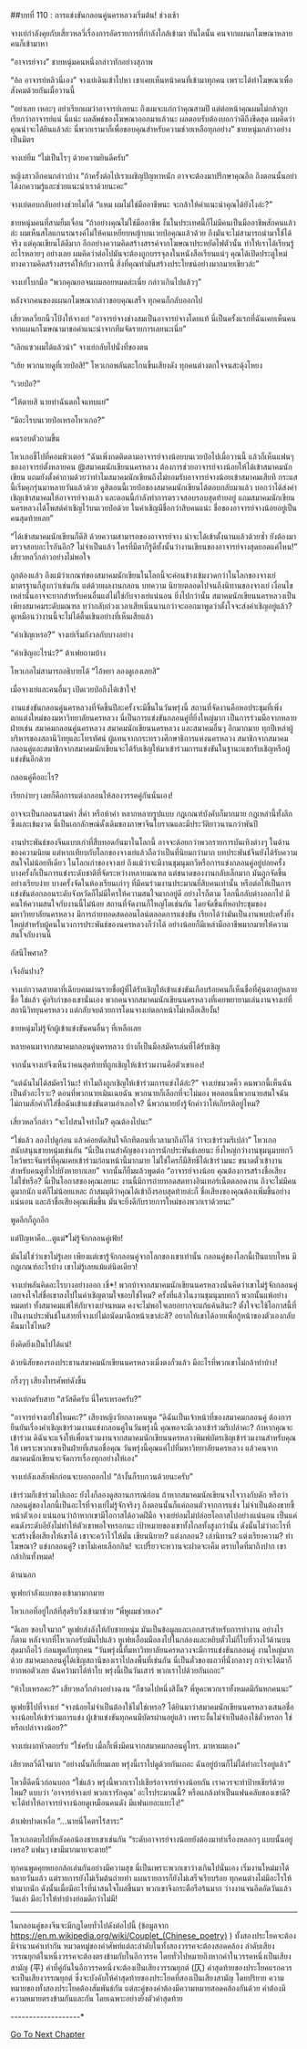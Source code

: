 ##บทที่ 110 : การแข่งขันกลอนคู่นครหลวงเริ่มต้น!
ช่วงเช้า

จางเย่กำลังคุยกับเสี่ยวหลวี่เรื่องการอัดรายการที่กำลังใกล้เข้ามา ทันใดนั้น คนจากแผนกโฆษณาหลายคนก็เข้ามาหา

“อาจารย์จาง” ชายหนุ่มคนหนึ่งกล่าวทักอย่างสุภาพ

“อ้อ อาจารย์หลิวนี่เอง” จางเย่เดินเข้าไปหา เขาเคยเห็นหน้าคนที่เข้ามาทุกคน เพราะได้ทำโฆษณาเพื่อสังคมด้วยกันเมื่อวานนี้

“อย่าเลย เหอะๆ อย่าเรียกผมว่าอาจารย์เลยนะ ถึงผมจะแก่กว่าคุณสามปี แต่ต่อหน้าคุณผมไม่กล้าถูกเรียกว่าอาจารย์แน่ นี่แน่ะ ผลลัพธ์ของโฆษณาออกมาแล้วนะ ผลตอบรับต้องบอกว่าดีถึงขีดสุด ผมคิดว่าคุณน่าจะได้ยินแล้วล่ะ นี่พวกเรามาก็เพื่อขอบคุณสำหรับความช่วยเหลือทุกอย่าง” ชายหนุ่มกล่าวอย่างเป็นมิตร

จางเย่ยิ้ม “ไม่เป็นไรๆ ด้วยความยินดีครับ”

หญิงสาวอีกคนกล่าวบ้าง “ถ้าครั้งต่อไปเราเผชิญปัญหาหนัก อาจจะต้องมาปรึกษาคุณอีก ถึงตอนนั้นอย่าได้งกความรู้และช่วยแนะนำเราด้วยนะคะ” 

จางเย่ตอบกลับอย่างช่วยไม่ได้ “แหม ผมไม่ใช่มืออาชีพนะ จะกล้าให้คำแนะนำคุณได้ยังไงล่ะ?”

ชายหนุ่มคนที่สามยิ้มเจื่อน “ถ้าอย่างคุณไม่ใช่มืออาชีพ งั้นในประเทศนี้ก็ไม่มีคนเป็นมืออาชีพสักคนแล้วล่ะ ผมเห็นสโลแกนรณรงค์ไม่ให้คนเหยียบหญ้าบนเวยป๋อคุณแล้วด้วย ถึงมันจะไม่สามารถนำมาใช้ได้จริง แต่คุณเขียนได้ดีมาก อีกอย่างความคิดสร้างสรรค์จากโฆษณาประหยัดไฟตัวนั้น ทำให้เราได้เรียนรู้อะไรหลายๆ อย่างเลย ผมคิดว่าต่อไปมันจะต้องถูกบรรจุลงในหนังสือเรียนแน่ๆ คุณได้เปิดประตูใหม่ทางความคิดสร้างสรรค์ให้กับวงการนี้ สิ่งที่คุณทำมันสร้างประโยชน์อย่างมากมายเชียวล่ะ”

จางเย่โบกมือ “พวกคุณยอจนผมลอยหมดล่ะเนี่ย กล่าวเกินไปแล้วๆ”

หลังจากคนของแผนกโฆษณากล่าวขอบคุณเสร็จ ทุกคนก็กลับออกไป

เสี่ยวหลวี่ยกนิ้วโป้งให้จางเย่ “อาจารย์จางช่างสมเป็นอาจารย์จางโดยแท้ นี่เป็นครั้งแรกที่ฉันเคยเห็นคนจากแผนกโฆษณามาขอคำแนะนำจากทีมจัดรายการเลยนะเนี่ย”

“เลิกแซวผมได้แล้วน่า” จางเย่กลับไปนั่งที่ของตน

“เฮ้ย พวกนายดูที่เวยป๋อสิ!” โหวเกอพลันตะโกนขึ้นเสียงดัง ทุกคนต่างตกใจจนสะดุ้งโหยง 

“เวยป๋อ?”

“ให้ตายสิ นายทำฉันตกใจแทบแย่”

“มีอะไรบนเวยป๋อเหรอโหวเกอ?”

คนรอบตัวถามขึ้น

โหวเกอชี้ไปที่คอมพิวเตอร์ “ฉันเพิ่งกดติดตามอาจารย์จางน้อยบนเวยป๋อไปเมื่อวานนี้ แล้วก็เห็นแฟนๆ ของอาจารย์ตั้งหลายคน @สมาคมนักเขียนนครหลวง ต้องการช่วยอาจารย์จางน้อยให้ได้เข้าสมาคมนักเขียน แถมยังตั้งคำถามด้วยว่าทำไมสมาคมนักเขียนถึงไม่ยอมรับอาจารย์จางน้อยเข้าสมาคมเสียที กระแสนี้เริ่มคุกรุ่นมาหลายวันแล้วด้วย ดูสิตอนนี้เวยป๋อของสมาคมนักเขียนได้ตอบกลับมาแล้ว บอกว่าได้ส่งคำเชิญเข้าสมาคมให้อาจารย์จางแล้ว และตอนนี้กำลังทำการตรวจสอบรอบสุดท้ายอยู่ แถมสมาคมนักเขียนนครหลวงได้โพสต์คำเชิญไว้บนเวยป๋อด้วย ในคำเชิญมีชื่อกว่าสิบคนแน่ะ ชื่อของอาจารย์จางน้อยอยู่เป็นคนสุดท้ายเลย”

“ได้เข้าสมาคมนักเขียนก็ดีสิ ด้วยความสามารถของอาจารย์จาง น่าจะได้เข้าตั้งนานแล้วด้วยซ้ำ ยังต้องมาตรวจสอบอะไรกันอีก? ไม่จำเป็นแล้ว ใครที่มีตาก็รู้ดีทั้งนั้นว่างานเขียนของอาจารย์จางสุดยอดแค่ไหน!” เสี่ยวหลวี่กล่าวอย่างไม่พอใจ 

ถูกต้องแล้ว ถึงแม้ว่าเกณฑ์ของสมาคมนักเขียนในโลกนี้จะค่อนข้างเข้มงวดกว่าในโลกของจางเย่ มาตรฐานก็สูงกว่าเช่นกัน แต่ด้วยผลงานกลอน บทความ นิยายตลอดไปจนถึงนิทานของจางเย่ เงื่อนไขเหล่านั้นอาจจะยากสำหรับคนอื่นแต่ไม่ใช่กับจางเย่แน่นอน ยิ่งไปกว่านั้น สมาคมนักเขียนนครหลวงเป็นเพียงสมาคมระดับมณฑล ทว่ากลับถ่วงเวลาเสียเนิ่นนานกว่าจะออกมาพูดว่าตั้งใจจะส่งคำเชิญอยู่แล้ว? ดูเหมือนว่างานนี้จะไม่ได้ตื้นเขินอย่างที่เห็นเสียแล้ว

“คำเชิญเหรอ?” จางเย่เริ่มกังวลกับบางอย่าง

“คำเชิญอะไรน่ะ?” ต้าเฟยถามบ้าง

โหวเกอไม่สามารถอธิบายได้ “ไอ้หยา ลองดูเองเลยสิ”

เมื่อจางเย่และคนอื่นๆ เปิดเวยป๋อถึงได้เข้าใจ!

งานแข่งขันกลอนคู่นครหลวงที่จัดขึ้นปีละครั้งจะมีขึ้นในวันพรุ่งนี้ สถานที่จัดงานคือหอประชุมที่เพิ่งตกแต่งใหม่ของมหาวิทยาลัยนครหลวง นี่เป็นการแข่งขันกลอนคู่ที่ยิ่งใหญ่มาก เป็นการร่วมมือจากหลายฝ่ายเช่น สมาคมกลอนคู่นครหลวง สมาคมนักเขียนนครหลวง และสมาคมอื่นๆ อีกมากมาย ทุกปีเหล่าผู้บริหารของสถานีวิทยุและโทรทัศน์ ผู้แทนจากกระทรวงศึกษาธิการแห่งนครหลวง สมาชิกจากสมาคมกลอนคู่และสมาชิกจากสมาคมนักเขียนจะได้รับเชิญให้มาเข้าร่วมการแข่งขันในฐานะแขกรับเชิญหรือผู้แข่งขันอีกด้วย

กลอนคู่คืออะไร?

เรียกง่ายๆ เลยก็คือการแต่งกลอนให้สองวรรคคู่กันนั่นเอง! 

อาจจะเป็นกลอนสามคำ สี่คำ หรือห้าคำ หลากหลายรูปแบบ กฎเกณฑ์บังคับก็มากมาย กฎเหล่านี้ทั้งลึกซึ้งและเข้มงวด นี่เป็นเอกลักษณ์ดั้งเดิมของภาษาจีนโบราณและมีประวัติยาวนานกว่าพันปี

งานประพันธ์ของจีนแบบเก่าที่สืบทอดกันมาในโลกนี้ อาจจะด้อยกว่าพวกรายการบันเทิงต่างๆ ในด้านของความนิยม แต่หากเทียบกับโลกของจางเย่แล้วถือว่าเป็นที่นิยมกว่ามาก บทประพันธ์จีนยังได้รับความสนใจไม่น้อยทีเดียว ในโลกเก่าของจางเย่ ถึงแม้ว่าจะมีงานชุมนุมกวีหรือการแข่งกลอนคู่อยู่บ่อยครั้ง บางครั้งก็เป็นการแข่งระดับชาติที่จัดระหว่างหลายมณฑล แต่ขนาดของงานกลับเล็กมาก มันถูกจัดขึ้นอย่างเรียบง่าย บางครั้งจัดในห้องเรียนเก่าๆ ที่มีคนร่วมงานประมาณยี่สิบคนเท่านั้น หรือต่อให้เป็นการแข่งขันต่อกลอนระดับจังหวัดก็ไม่มีใครให้ความสนใจมากอยู่ดี อย่างไรก็ตาม โลกนี้กลับต่างออกไป มีคนให้ความสนใจกับงานนี้ไม่น้อย สถานที่จัดงานก็ใหญ่โตเช่นกัน โดยจัดขึ้นที่หอประชุมของมหาวิทยาลัยนครหลวง มีการถ่ายทอดสดออนไลน์ตลอดการแข่งขัน เรียกได้ว่ามันเป็นงานพบปะครั้งยิ่งใหญ่สำหรับผู้คนในวงการประพันธ์ของนครหลวงก็ว่าได้ อย่างน้อยก็มีเหล่ามืออาชีพมากมายให้ความสนใจกับงานนี้

อัสนีไพศาล?

เจิ้งอันปาง?

จางเย่กวาดสายตาที่เฉียบคมผ่านรายชื่อผู้ที่ได้รับเชิญให้เข้าแข่งขันเกือบร้อยคนก็เห็นชื่อที่คุ้นตาอยู่หลายชื่อ ใช่แล้ว คู่อริเก่าของเขานั่นเอง พวกคนจากสมาคมนักเขียนนครหลวงที่เคยพยายามเล่นงานจางเย่ที่สถานีวิทยุนครหลวง แต่กลับจบด้วยการโดนจางเย่ตอกหน้าไม่เหลือเสียงั้น!

ชายหนุ่มไม่รู้จักผู้เข้าแข่งขันคนอื่นๆ ที่เหลือเลย

หลายคนมาจากสมาคมกลอนคู่นครหลวง บ้างก็เป็นมือสมัครเล่นที่ได้รับเชิญ

จากนั้นจางเย่จึงเห็นว่าคนสุดท้ายที่ถูกเชิญให้เข้าร่วมงานคือตัวเขาเอง!

“แต่ฉันไม่ได้สมัครไว้นะ! ทำไมถึงถูกเชิญให้เข้าร่วมการแข่งได้ล่ะ?” จางเย่ขมวดคิ้ว คนพวกนี้เห็นฉันเป็นตัวอะไรวะ? ตอนที่พวกนายเมินเฉยฉัน พวกนายก็เลือกที่จะไม่มอง พอตอนนี้พวกนายสนใจฉัน ไม่ถามสักคำก็ใส่ชื่อฉันเข้าแข่งขันตามอำเภอใจ? นี่พวกนายยังรู้จักคำว่าให้เกียรติอยู่ไหม?

เสี่ยวหลวี่กล่าว “จะไปสนใจทำไม? คุณต้องไปนะ”

“ใช่แล้ว ลองไปดูก่อน แล้วค่อยตัดสินใจอีกทีตอนที่เวลามาถึงก็ได้ ว่าจะเข้าร่วมรึเปล่า” โหวเกอสนับสนุนชายหนุ่มเช่นกัน “นี่เป็นงานสำคัญของวงการนักประพันธ์เลยนะ ยิ่งใหญ่กว่างานชุมนุมบทกวีไหว้พระจันทร์ที่คุณเคยเข้าร่วมก่อนหน้านี้มากมาย ไม่ใช่ใครก็มีสิทธิ์ได้เข้าร่วมนะ ขนาดตั๋วเข้างานสำหรับคนดูทั่วไปยังหายากเลย” จากนั้นก็ยิ้มแล้วพูดต่อ “อาจารย์จางน้อย คุณต้องการสร้างชื่อเสียงไม่ใช่หรือ? นี่เป็นโอกาสของคุณเลยนะ งานนี้มีการถ่ายทอดสดทางอินเทอร์เน็ตตลอดงาน ถึงจะไม่มีคนดูมากนัก แต่ก็ไม่น้อยแหละ ถ้าสมมุติว่าคุณได้เข้าถึงรอบสุดท้ายล่ะก็ ชื่อเสียงของคุณต้องเพิ่มขึ้นอย่างแน่นอน และถ้าชื่อเสียงคุณเพิ่มขึ้น มันจะยิ่งดีกับรายการใหม่ของพวกเราด้วยนะ” 

พูดอีกก็ถูกอีก

แต่ปัญหาคือ...ตูแม่*ไม่รู้จักกลอนคู่เฟ้ย!

มันไม่ใช่ว่าเขาไม่รู้เลย เพียงแต่เขารู้จักกลอนคู่จากโลกของเขาเท่านั้น กลอนคู่ของโลกนี้เป็นแบบไหน มีกฎเกณฑ์อะไรบ้าง เขาไม่รู้เลยแม้แต่นิดเดียว!

จางเย่พลันคิดอะไรบางอย่างออก เชี่*! พวกบ้าจากสมาคมนักเขียนนครหลวงนั่นคิดว่าเขาไม่รู้จักกลอนคู่ เลยจงใจใส่ชื่อเขาลงไปในคำเชิญตามใจชอบใช่ไหม? ครั้งที่แล้วในงานชุมนุมบทกวี พวกนั้นแพ้อย่างหมดท่า ทั้งสมาคมแพ้ให้กับจางเย่จนหมด คงจะไม่พอใจเลยอยากจะแก้แค้นสินะ? ตั้งใจจะใช้โอกาสนี้ที่เป็นงานประพันธ์ในสายที่จางเย่ไม่ถนัดมาฉีกหน้าเขาล่ะสิ? อยากให้เขาได้อายเพื่อกู้หน้าของตัวเองกลับคืนมาใช่ไหม?

ยิ่งคิดยิ่งเป็นไปได้แน่!

ด้วยนิสัยของรองประธานสมาคมนักเขียนนครหลวงเมิ่งตงกั๋วแล้ว มีอะไรที่พวกเขาไม่กล้าทำบ้าง!

กริ๊งๆๆ เสียงโทรศัพท์ดังขึ้น

จางเย่กดรับสาย “สวัสดีครับ นี่ใครเหรอครับ?”

“อาจารย์จางเย่ใช่ไหมคะ?” เสียงหญิงวัยกลางคนพูด “ดิฉันเป็นเจ้าหน้าที่ของสมาคมกลอนคู่ ต้องการยืนยันเรื่องคำเชิญเข้าร่วมงานแข่งกลอนคู่ในวันพรุ่งนี้ คุณพอจะมีเวลาเข้าร่วมรึเปล่าคะ? ถ้าหากคุณจะเข้าร่วม ดิฉันจะแจ้งให้เพื่อนร่วมงานจากสมาคมนักเขียนนครหลวงพิมพ์บัตรเชิญเข้าร่วมงานสำหรับคุณให้ เพราะพวกเขาเป็นฝ่ายที่เสนอชื่อคุณ วันพรุ่งนี้คุณแค่ไปที่มหาวิทยาลัยนครหลวง แล้วคนจากสมาคมนักเขียนจะจัดการเรื่องทุกอย่างให้เอง”

จางเย่ลังเลสักพักก่อนจะบอกออกไป “ถ้างั้นก็รบกวนด้วยนะครับ”

เข้าร่วมก็เข้าร่วมไปเถอะ ยังไงก็ลองดูสถานการณ์ก่อน ถ้าหากสมาคมนักเขียนจงใจวางกับดัก หรือว่ากลอนคู่ของโลกนี้เป็นอะไรที่จางเย่ไม่รู้จักจริงๆ ถึงตอนนั้นก็แค่ถอนตัวจากการแข่ง ไม่จำเป็นต้องขายขี้หน้าตัวเอง แน่นอนว่าถ้าหากเขามีโอกาสได้อวดฝีมือ จางเย่ย่อมไม่ปล่อยโอกาสไปอย่างแน่นอน เป็นแค่คนดังระดับอียังไม่ทำให้ตัวเขาพอใจหรอกนะ เป้าหมายของเขาทั้งไกลทั้งสูงกว่านั้น ดังนั้นไม่ว่าอะไรที่จะสร้างชื่อเสียงให้เขาได้ เขาจะคว้าไว้ให้มั่น เขียนนิยาย? แต่งกลอน? เล่านิทาน? แต่งเรียงความ? ทำโฆษณา? แข่งกลอนคู่? เขาไม่เคยเลือกกิน! จะเปรี้ยวจะหวานจะฝาดจะเค็ม ตราบใดที่มาถึงปาก เขากล้ากินทั้งหมด!

ด้านนอก

หูเฟยกำลังแบกของเข้ามามากมาย

โหวเกอที่อยู่ใกล้ที่สุดรีบวิ่งเข้ามาช่วย “พี่หูผมช่วยเอง”

“ดีเลย ขอบใจมาก” หูเฟยส่งลังให้กับชายหนุ่ม มันเป็นข้อมูลและเอกสารสำหรับการทำงาน อย่างไรก็ตาม หลังจากที่โหวเกอรับมันไปแล้ว หูเฟยเอื้อมมือลงไปในกล่องและหยิบตั๋วไม่กี่ใบที่วางไว้ด้านบนสุดมาถือไว้ ก่อนพูดกับทุกคน “วันพรุ่งนี้ที่มหาวิทยาลัยนครหลวงจะมีการแข่งขันกลอนคู่ งานใหญ่มากด้วย สมาคมกลอนคู่ได้เชิญสถานีของเราไปลงพื้นที่เช่นกัน นี่เป็นตั๋วของแถวที่นั่งกลางๆ กว่าจะได้มาก็ยากพอตัวเลย ฉันคว้ามาได้ห้าใบ พรุ่งนี้เป็นวันเสาร์ พวกเราไปด้วยกันเถอะ” 

“ห้าใบเหรอคะ?” เสียวหลวี่กล่างอย่างฉงน “ก็ขาดไปหนึ่งสิงั้น? พี่หูคะพวกเราทั้งหมดมีกันหกคนนะ”

หูเฟยชี้ไปที่จางเย่ “จางน้อยไม่จำเป็นต้องใช้ไม่ใช่เหรอ? ได้ยินมาว่าสมาคมนักเขียนนครหลวงเสนอชื่อจางน้อยให้เข้าร่วมการแข่ง ผู้เข้าแข่งขันทุกคนมีบัตรผ่านอยู่แล้ว เพราะงั้นไม่จำเป็นต้องใช้ตั๋วหรอก ใช่หรือเปล่าจางน้อย?” 

จางเย่ผงกหัวตอบรับ “ใช่ครับ เมื่อกี้เพิ่งมีคนจากสมาคมกลอนคู่โทร. มาหาผมเอง”

เสียวหลวี่ดีใจมาก “อย่างนั้นก็เยี่ยมเลย พรุ่งนี้เราไปดูด้วยกันเถอะ ฉันอยู่บ้านก็ไม่ได้ทำอะไรอยู่แล้ว”

โหวตี้ดีดนิ้วก่อนบอก “ใช่แล้ว พรุ่งนี้พวกเราไปเชียร์อาจารย์จางน้อยกัน เราควรจะทำป้ายเชียร์ด้วยไหม? แบบว่า ‘อาจารย์จางเย่ พวกเรารักคุณ’ อะไรประมาณนี้? หรือแกล้งทำเป็นแฟนคลับของเขาดี? จะได้ทำให้อาจารย์จางน้อยดูเหมือนคนดัง มีแฟนเยอะแยะไง!”

ต้าเฟยปาดเหงื่อ “...นายนี่โคตรไร้สาระ”

โหวเกอตบไปที่หลังคอน้องชายเขาเช่นกัน “ระดับอาจารย์จางน้อยยังต้องมาทำเรื่องหลอกๆ แบบนั้นอยู่เหรอ? แฟนๆ เขามีมากมายจะตาย!”

ทุกคนพูดคุยหยอกล้อเล่นกันอย่างมีความสุข นี่เป็นเพราะพวกเขาว่างเกินไปนั่นเอง เริ่มงานใหม่มาได้หลายวันแล้ว แต่รายการยังไม่เริ่มต้นถ่ายทำ แผนรายการก็ยังไม่เสร็จเรียบร้อย ทุกคนต่างไม่มีอะไรให้ทำมากนัก ดังนั้นเมื่อมีอะไรที่น่าสนใจโผล่ขึ้นมา พวกเขาจึงกระตือรือร้นมาก ว่างงานจนอึดอัดวันแล้ววันเล่า มีอะไรให้ทำบ้างย่อมดีกว่าไม่มี!


-----------------------------------------------------------

ในกลอนคู่ของจีนจะมีกฎโดยทั่วไปดังต่อไปนี้ (ข้อมูลจาก https://en.m.wikipedia.org/wiki/Couplet_(Chinese_poetry) )
ทั้งสองประโยคจะต้องมีจำนวนคำเท่ากัน
หมวดหมู่ของคำศัพท์แต่ละลำดับในทั้งสองวรรคจะต้องสอดคล้อง
ลำดับเสียงวรรณยุกต์ในหนึ่งวรรคจะต้องตรงข้ามกับในอีกวรรค โดยทั่วไปหมายถึงหากคำในวรรคหนึ่งเป็นเสียงสามัญ (平) คำที่คู่กันในอีกวรรคหนึ่งจะต้องเป็นเสียงวรรณยุกต์ (仄) 
คำสุดท้ายของประโยคแรกควรจะเป็นเสียงวรรณยุกต์ ซึ่งจะบังคับให้คำสุดท้ายของประโยคที่สองเป็นเสียงสามัญ โดยปริยาย
ความหมายของทั้งสองประโยคต้องสัมพันธ์กัน แต่ละคู่ของคำต้องมีความหมายสอดคล้องกันด้วย
คำต้องมีความหมายตรงข้ามกันและกัน โดยเฉพาะอย่างยิ่งตัวคำสุดท้าย


-*-*-*-*-*-*-*-*-*-*-*-*-*-*-*-*-*-*-*


[Go To Next Chapter]( ./14.md)
